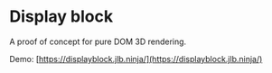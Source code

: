 # Display block

<!--<SHORT-PRESENTATION> -->
A proof of concept for pure DOM 3D rendering.
<!--</SHORT-PRESENTATION>-->

Demo: [https://displayblock.jlb.ninja/](https://displayblock.jlb.ninja/)
